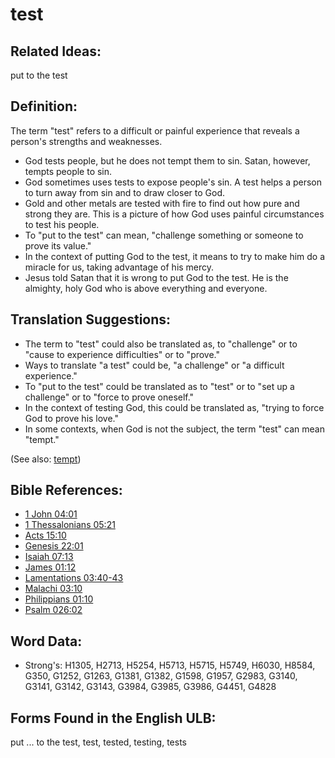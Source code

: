 # test

## Related Ideas:

put to the test

## Definition:

The term "test" refers to a difficult or painful experience that reveals a person's strengths and weaknesses.

* God tests people, but he does not tempt them to sin. Satan, however, tempts people to sin.
* God sometimes uses tests to expose people's sin. A test helps a person to turn away from sin and to draw closer to God.
* Gold and other metals are tested with fire to find out how pure and strong they are. This is a picture of how God uses painful circumstances to test his people.
* To "put to the test" can mean, "challenge something or someone to prove its value."
* In the context of putting God to the test, it means to try to make him do a miracle for us, taking advantage of his mercy.
* Jesus told Satan that it is wrong to put God to the test. He is the almighty, holy God who is above everything and everyone.

## Translation Suggestions:

* The term to "test" could also be translated as, to "challenge" or to "cause to experience difficulties" or to "prove."
* Ways to translate "a test" could be, "a challenge" or "a difficult experience."
* To "put to the test" could be translated as to "test" or to "set up a challenge" or to "force to prove oneself."
* In the context of testing God, this could be translated as, "trying to force God to prove his love."
* In some contexts, when God is not the subject, the term "test" can mean "tempt."

(See also: [tempt](../kt/tempt.md))

## Bible References:

* [1 John 04:01](rc://en/tn/help/1jn/04/01)
* [1 Thessalonians 05:21](rc://en/tn/help/1th/05/21)
* [Acts 15:10](rc://en/tn/help/act/15/10)
* [Genesis 22:01](rc://en/tn/help/gen/22/01)
* [Isaiah 07:13](rc://en/tn/help/isa/07/13)
* [James 01:12](rc://en/tn/help/jas/01/12)
* [Lamentations 03:40-43](rc://en/tn/help/lam/03/40)
* [Malachi 03:10](rc://en/tn/help/mal/03/10)
* [Philippians 01:10](rc://en/tn/help/php/01/10)
* [Psalm 026:02](rc://en/tn/help/psa/026/002)

## Word Data:

* Strong's: H1305, H2713, H5254, H5713, H5715, H5749, H6030, H8584, G350, G1252, G1263, G1381, G1382, G1598, G1957, G2983, G3140, G3141, G3142, G3143, G3984, G3985, G3986, G4451, G4828

## Forms Found in the English ULB:

put ... to the test, test, tested, testing, tests
